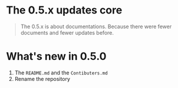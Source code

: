 # The 0.5.x updates core
> The 0.5.x is about documentations. Because there were fewer documents and fewer updates before.
# What's new in 0.5.0
1. The `README.md` and the `Contibuters.md`
2. Rename the repository